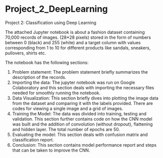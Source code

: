 # Project_2_DeepLearning

Project 2: Classification using Deep Learning

The attached Jupyter notebook is about a fashion dataset containing 70,000 records of images. (28*28 pixels) stored in the form of numbers between 0 (black) and 255 (white) and a target column with values corresponding from 1 to 10 for different products like sandals, sneakers, pullovers, shirts etc.

The notebook has the following sections:

1. Problem statement: The problem statement briefly summarizes the description of the records.
2. Importing the data: The jupyter notebook was run on Google Colaboratory and this section deals with importing the necessary files needed for smoothly running the notebook.
3. Data Visualization: This section briefly dives into plotting the image data from the dataset and comparing it with the labels provided. There are codes for viewing a single image and a grid of images.
4. Training the Model: The data was divided into training, testing and validation. This section further contains code on how the CNN model was built and the addition of convolution (without dropout), flattening and hidden layer. The total number of epochs are 50. 
5. Evaluating the model: This section deals with confusion matrix and classification report.
6. Conclusion: This section contains model performance report and steps that can be taken to improve the CNN. 
